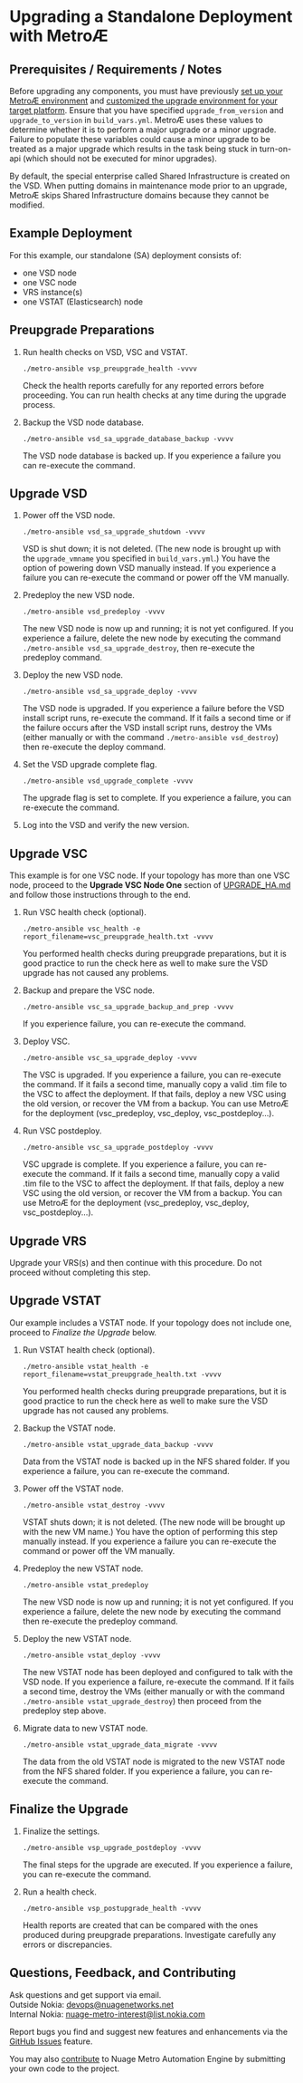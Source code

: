 # Upgrading a Standalone Deployment with  Metro&#198;
## Prerequisites / Requirements / Notes
Before upgrading any components, you must have previously [set up your MetroÆ environment](SETUP.md) and [customized the upgrade environment for your target platform](CUSTOMIZE.md). Ensure that you have specified `upgrade_from_version` and `upgrade_to_version` in `build_vars.yml`. MetroÆ uses these values to determine whether it is to perform a major upgrade or a minor upgrade. Failure to populate these variables could cause a minor upgrade to be treated as a major upgrade which results in the task being stuck in turn-on-api (which should not be executed for minor upgrades).

By default, the special enterprise called Shared Infrastructure is created on the VSD. When putting domains in maintenance mode prior to an upgrade, MetroÆ skips Shared Infrastructure domains because they cannot be modified.

## Example Deployment
For this example, our standalone (SA) deployment consists of:
* one VSD node
* one VSC node
* VRS instance(s)
* one VSTAT (Elasticsearch) node


## Preupgrade Preparations
1. Run health checks on VSD, VSC and VSTAT.

     `./metro-ansible vsp_preupgrade_health -vvvv`

     Check the health reports carefully for any reported errors before proceeding. You can run health checks at any time during the upgrade process.

2. Backup the VSD node database.

     `./metro-ansible vsd_sa_upgrade_database_backup -vvvv`

    The VSD node database is backed up. If you experience a failure you can re-execute the command.

## Upgrade VSD

1. Power off the VSD node.

     `./metro-ansible vsd_sa_upgrade_shutdown -vvvv`

     VSD is shut down; it is not deleted. (The new node is brought up with the `upgrade_vmname` you specified in `build_vars.yml`.) You have the option of powering down VSD manually instead. If you experience a failure you can re-execute the command or power off the VM manually.

2. Predeploy the new VSD node.

     `./metro-ansible vsd_predeploy -vvvv`

     The new VSD node is now up and running; it is not yet configured. If you experience a failure, delete the new node by executing the command `./metro-ansible vsd_sa_upgrade_destroy`, then re-execute the predeploy command.

3. Deploy the new VSD node.

     `./metro-ansible vsd_sa_upgrade_deploy -vvvv`

     The VSD node is upgraded. If you experience a failure before the VSD install script runs, re-execute the command. If it fails a second time or if the failure occurs after the VSD install script runs, destroy the VMs (either manually or with the command `./metro-ansible vsd_destroy`) then re-execute the deploy command.

4. Set the VSD upgrade complete flag.

     `./metro-ansible vsd_upgrade_complete -vvvv`

     The upgrade flag is set to complete. If you experience a failure, you can re-execute the command.

5. Log into the VSD and verify the new version.

## Upgrade VSC
This example is for one VSC node. If your topology has more than one VSC node, proceed to the **Upgrade VSC Node One** section of  [UPGRADE_HA.md](Documentation/UPGRADE_HA.md) and follow those instructions through to the end.

1. Run VSC health check (optional).

     `./metro-ansible vsc_health -e report_filename=vsc_preupgrade_health.txt -vvvv`

     You performed health checks during preupgrade preparations, but it is good practice to run the check here as well to make sure the VSD upgrade has not caused any problems.

2. Backup and prepare the VSC node.

     `./metro-ansible vsc_sa_upgrade_backup_and_prep -vvvv`
     
     If you experience failure, you can re-execute the command.

3. Deploy VSC.

     `./metro-ansible vsc_sa_upgrade_deploy -vvvv`

     The VSC is upgraded. If you experience a failure, you can re-execute the command. If it fails a second time, manually copy a valid .tim file to the VSC to affect the deployment. If that fails, deploy a new VSC using the old version, or recover the VM from a backup. You can use Metro&#198; for the deployment (vsc_predeploy, vsc_deploy, vsc_postdeploy...).

4. Run VSC postdeploy.

     `./metro-ansible vsc_sa_upgrade_postdeploy -vvvv`

     VSC upgrade is complete. If you experience a failure, you can re-execute the command. If it fails a second time, manually copy a valid .tim file to the VSC to affect the deployment. If that fails, deploy a new VSC using the old version, or recover the VM from a backup. You can use Metro&#198; for the deployment (vsc_predeploy, vsc_deploy, vsc_postdeploy...).

## Upgrade VRS
Upgrade your VRS(s) and then continue with this procedure. Do not proceed without completing this step.

## Upgrade VSTAT
Our example includes a VSTAT node. If your topology does not include one, proceed to *Finalize the Upgrade* below.

1. Run VSTAT health check (optional).

     `./metro-ansible vstat_health -e report_filename=vstat_preupgrade_health.txt -vvvv`

     You performed health checks during preupgrade preparations, but it is good practice to run the check here as well to make sure the VSD upgrade has not caused any problems.

2. Backup the VSTAT node.

     `./metro-ansible vstat_upgrade_data_backup -vvvv`

     Data from the VSTAT node is backed up in the NFS shared folder. If you experience a failure, you can re-execute the command.

3. Power off the VSTAT node.

     `./metro-ansible vstat_destroy -vvvv`

     VSTAT shuts down; it is not deleted. (The new node will be brought up with the new VM name.) You have the option of performing this step manually instead. If you experience a failure you can re-execute the command or power off the VM manually.

4. Predeploy the new VSTAT node.

     `./metro-ansible vstat_predeploy`

     The new VSD node is now up and running; it is not yet configured. If you experience a failure, delete the new node by executing the command then re-execute the predeploy command.  

5. Deploy the new VSTAT node.

     `./metro-ansible vstat_deploy -vvvv`

     The new VSTAT node has been deployed and configured to talk with the VSD node. If you experience a failure, re-execute the command. If it fails a second time, destroy the VMs (either manually or with the command `./metro-ansible vstat_upgrade_destroy`) then proceed from the predeploy step above.

6. Migrate data to new VSTAT node.

     `./metro-ansible vstat_upgrade_data_migrate -vvvv`

     The data from the old VSTAT node is migrated to the new VSTAT node from the NFS shared folder. If you experience a failure, you can re-execute the command.

## Finalize the Upgrade
1. Finalize the settings.

     `./metro-ansible vsp_upgrade_postdeploy -vvvv`

     The final steps for the upgrade are executed. If you experience a failure, you can re-execute the command.

2. Run a health check.

     `./metro-ansible vsp_postupgrade_health -vvvv`

     Health reports are created that can be compared with the ones produced during preupgrade preparations. Investigate carefully any errors or discrepancies.

## Questions, Feedback, and Contributing

Ask questions and get support via email.  
  Outside Nokia: [devops@nuagenetworks.net](mailto:deveops@nuagenetworks.net "send email to nuage-metro project")  
  Internal Nokia: [nuage-metro-interest@list.nokia.com](mailto:nuage-metro-interest@list.nokia.com "send email to nuage-metro project")  

Report bugs you find and suggest new features and enhancements via the [GitHub Issues](https://github.com/nuagenetworks/nuage-metro/issues "nuage-metro issues") feature.

You may also [contribute](../CONTRIBUTING.md) to Nuage Metro Automation Engine by submitting your own code to the project.

